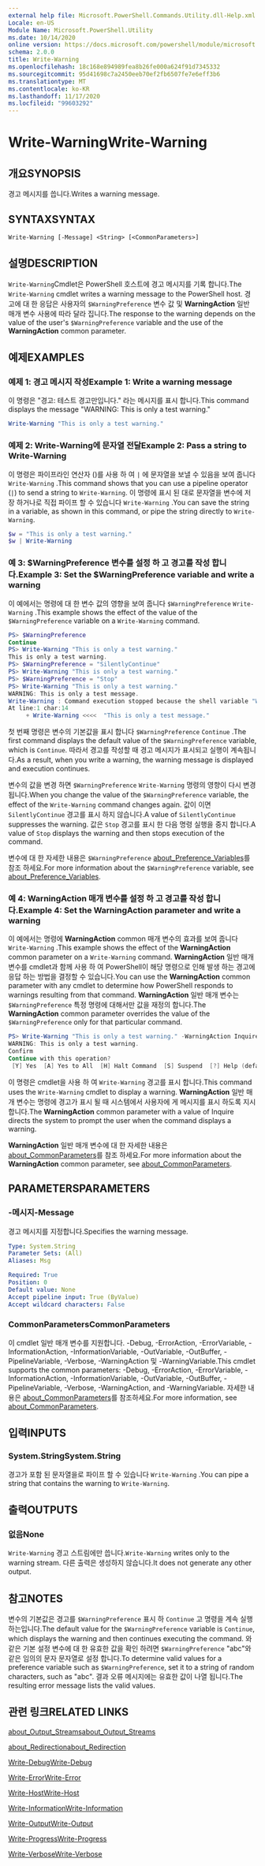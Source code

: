 ```yaml
---
external help file: Microsoft.PowerShell.Commands.Utility.dll-Help.xml
Locale: en-US
Module Name: Microsoft.PowerShell.Utility
ms.date: 10/14/2020
online version: https://docs.microsoft.com/powershell/module/microsoft.powershell.utility/write-warning?view=powershell-7.2&WT.mc_id=ps-gethelp
schema: 2.0.0
title: Write-Warning
ms.openlocfilehash: 18c168e894989fea8b26fe000a624f91d7345332
ms.sourcegitcommit: 95d41698c7a2450eeb70ef2fb6507fe7e6eff3b6
ms.translationtype: MT
ms.contentlocale: ko-KR
ms.lasthandoff: 11/17/2020
ms.locfileid: "99603292"
---
```

# <span data-ttu-id="e3571-102">Write-Warning</span><span class="sxs-lookup"><span data-stu-id="e3571-102">Write-Warning</span></span>

## <span data-ttu-id="e3571-103">개요</span><span class="sxs-lookup"><span data-stu-id="e3571-103">SYNOPSIS</span></span>
<span data-ttu-id="e3571-104">경고 메시지를 씁니다.</span><span class="sxs-lookup"><span data-stu-id="e3571-104">Writes a warning message.</span></span>

## <span data-ttu-id="e3571-105">SYNTAX</span><span class="sxs-lookup"><span data-stu-id="e3571-105">SYNTAX</span></span>

```
Write-Warning [-Message] <String> [<CommonParameters>]
```

## <span data-ttu-id="e3571-106">설명</span><span class="sxs-lookup"><span data-stu-id="e3571-106">DESCRIPTION</span></span>

<span data-ttu-id="e3571-107">`Write-Warning`Cmdlet은 PowerShell 호스트에 경고 메시지를 기록 합니다.</span><span class="sxs-lookup"><span data-stu-id="e3571-107">The `Write-Warning` cmdlet writes a warning message to the PowerShell host.</span></span> <span data-ttu-id="e3571-108">경고에 대 한 응답은 사용자의 `$WarningPreference` 변수 값 및 **WarningAction** 일반 매개 변수 사용에 따라 달라 집니다.</span><span class="sxs-lookup"><span data-stu-id="e3571-108">The response to the warning depends on the value of the user's `$WarningPreference` variable and the use of the **WarningAction** common parameter.</span></span>

## <span data-ttu-id="e3571-109">예제</span><span class="sxs-lookup"><span data-stu-id="e3571-109">EXAMPLES</span></span>

### <span data-ttu-id="e3571-110">예제 1: 경고 메시지 작성</span><span class="sxs-lookup"><span data-stu-id="e3571-110">Example 1: Write a warning message</span></span>

<span data-ttu-id="e3571-111">이 명령은 "경고: 테스트 경고만입니다." 라는 메시지를 표시 합니다.</span><span class="sxs-lookup"><span data-stu-id="e3571-111">This command displays the message "WARNING: This is only a test warning."</span></span>

```powershell
Write-Warning "This is only a test warning."
```

### <span data-ttu-id="e3571-112">예제 2: Write-Warning에 문자열 전달</span><span class="sxs-lookup"><span data-stu-id="e3571-112">Example 2: Pass a string to Write-Warning</span></span>

<span data-ttu-id="e3571-113">이 명령은 파이프라인 연산자 ()를 사용 하 여 `|` 에 문자열을 보낼 수 있음을 보여 줍니다 `Write-Warning` .</span><span class="sxs-lookup"><span data-stu-id="e3571-113">This command shows that you can use a pipeline operator (`|`) to send a string to `Write-Warning`.</span></span>
<span data-ttu-id="e3571-114">이 명령에 표시 된 대로 문자열을 변수에 저장 하거나로 직접 파이프 할 수 있습니다 `Write-Warning` .</span><span class="sxs-lookup"><span data-stu-id="e3571-114">You can save the string in a variable, as shown in this command, or pipe the string directly to `Write-Warning`.</span></span>

```powershell
$w = "This is only a test warning."
$w | Write-Warning
```

### <span data-ttu-id="e3571-115">예 3: $WarningPreference 변수를 설정 하 고 경고를 작성 합니다.</span><span class="sxs-lookup"><span data-stu-id="e3571-115">Example 3: Set the $WarningPreference variable and write a warning</span></span>

<span data-ttu-id="e3571-116">이 예에서는 명령에 대 한 변수 값의 영향을 보여 줍니다 `$WarningPreference` `Write-Warning` .</span><span class="sxs-lookup"><span data-stu-id="e3571-116">This example shows the effect of the value of the `$WarningPreference` variable on a `Write-Warning` command.</span></span>

```powershell
PS> $WarningPreference
Continue
PS> Write-Warning "This is only a test warning."
This is only a test warning.
PS> $WarningPreference = "SilentlyContinue"
PS> Write-Warning "This is only a test warning."
PS> $WarningPreference = "Stop"
PS> Write-Warning "This is only a test warning."
WARNING: This is only a test message.
Write-Warning : Command execution stopped because the shell variable "WarningPreference" is set to Stop.
At line:1 char:14
     + Write-Warning <<<<  "This is only a test message."
```

<span data-ttu-id="e3571-117">첫 번째 명령은 변수의 기본값을 표시 합니다 `$WarningPreference` `Continue` .</span><span class="sxs-lookup"><span data-stu-id="e3571-117">The first command displays the default value of the `$WarningPreference` variable, which is `Continue`.</span></span> <span data-ttu-id="e3571-118">따라서 경고를 작성할 때 경고 메시지가 표시되고 실행이 계속됩니다.</span><span class="sxs-lookup"><span data-stu-id="e3571-118">As a result, when you write a warning, the warning message is displayed and execution continues.</span></span>

<span data-ttu-id="e3571-119">변수의 값을 변경 하면 `$WarningPreference` `Write-Warning` 명령의 영향이 다시 변경 됩니다.</span><span class="sxs-lookup"><span data-stu-id="e3571-119">When you change the value of the `$WarningPreference` variable, the effect of the `Write-Warning` command changes again.</span></span> <span data-ttu-id="e3571-120">값이 이면 `SilentlyContinue` 경고를 표시 하지 않습니다.</span><span class="sxs-lookup"><span data-stu-id="e3571-120">A value of `SilentlyContinue` suppresses the warning.</span></span> <span data-ttu-id="e3571-121">값은 `Stop` 경고를 표시 한 다음 명령 실행을 중지 합니다.</span><span class="sxs-lookup"><span data-stu-id="e3571-121">A value of `Stop` displays the warning and then stops execution of the command.</span></span>

<span data-ttu-id="e3571-122">변수에 대 한 자세한 내용은 `$WarningPreference` [about_Preference_Variables](../Microsoft.Powershell.Core/About/about_Preference_Variables.md)를 참조 하세요.</span><span class="sxs-lookup"><span data-stu-id="e3571-122">For more information about the `$WarningPreference` variable, see [about_Preference_Variables](../Microsoft.Powershell.Core/About/about_Preference_Variables.md).</span></span>

### <span data-ttu-id="e3571-123">예 4: WarningAction 매개 변수를 설정 하 고 경고를 작성 합니다.</span><span class="sxs-lookup"><span data-stu-id="e3571-123">Example 4: Set the WarningAction parameter and write a warning</span></span>

<span data-ttu-id="e3571-124">이 예에서는 명령에 **WarningAction** common 매개 변수의 효과를 보여 줍니다 `Write-Warning` .</span><span class="sxs-lookup"><span data-stu-id="e3571-124">This example shows the effect of the **WarningAction** common parameter on a `Write-Warning` command.</span></span> <span data-ttu-id="e3571-125">**WarningAction** 일반 매개 변수를 cmdlet과 함께 사용 하 여 PowerShell이 해당 명령으로 인해 발생 하는 경고에 응답 하는 방법을 결정할 수 있습니다.</span><span class="sxs-lookup"><span data-stu-id="e3571-125">You can use the **WarningAction** common parameter with any cmdlet to determine how PowerShell responds to warnings resulting from that command.</span></span> <span data-ttu-id="e3571-126">**WarningAction** 일반 매개 변수는 `$WarningPreference` 특정 명령에 대해서만 값을 재정의 합니다.</span><span class="sxs-lookup"><span data-stu-id="e3571-126">The **WarningAction** common parameter overrides the value of the `$WarningPreference` only for that particular command.</span></span>

```powershell
PS> Write-Warning "This is only a test warning." -WarningAction Inquire
WARNING: This is only a test warning.
Confirm
Continue with this operation?
 [Y] Yes  [A] Yes to All  [H] Halt Command  [S] Suspend  [?] Help (default is "Y"):
```

<span data-ttu-id="e3571-127">이 명령은 cmdlet을 사용 하 여 `Write-Warning` 경고를 표시 합니다.</span><span class="sxs-lookup"><span data-stu-id="e3571-127">This command uses the `Write-Warning` cmdlet to display a warning.</span></span> <span data-ttu-id="e3571-128">**WarningAction** 일반 매개 변수는 명령에 경고가 표시 될 때 시스템에서 사용자에 게 메시지를 표시 하도록 지시 합니다.</span><span class="sxs-lookup"><span data-stu-id="e3571-128">The **WarningAction** common parameter with a value of Inquire directs the system to prompt the user when the command displays a warning.</span></span>

<span data-ttu-id="e3571-129">**WarningAction** 일반 매개 변수에 대 한 자세한 내용은 [about_CommonParameters](../Microsoft.Powershell.Core/About/about_CommonParameters.md)를 참조 하세요.</span><span class="sxs-lookup"><span data-stu-id="e3571-129">For more information about the **WarningAction** common parameter, see [about_CommonParameters](../Microsoft.Powershell.Core/About/about_CommonParameters.md).</span></span>

## <span data-ttu-id="e3571-130">PARAMETERS</span><span class="sxs-lookup"><span data-stu-id="e3571-130">PARAMETERS</span></span>

### <span data-ttu-id="e3571-131">-메시지</span><span class="sxs-lookup"><span data-stu-id="e3571-131">-Message</span></span>
<span data-ttu-id="e3571-132">경고 메시지를 지정합니다.</span><span class="sxs-lookup"><span data-stu-id="e3571-132">Specifies the warning message.</span></span>

```yaml
Type: System.String
Parameter Sets: (All)
Aliases: Msg

Required: True
Position: 0
Default value: None
Accept pipeline input: True (ByValue)
Accept wildcard characters: False
```

### <span data-ttu-id="e3571-133">CommonParameters</span><span class="sxs-lookup"><span data-stu-id="e3571-133">CommonParameters</span></span>

<span data-ttu-id="e3571-134">이 cmdlet 일반 매개 변수를 지원합니다. -Debug, -ErrorAction, -ErrorVariable, -InformationAction, -InformationVariable, -OutVariable, -OutBuffer, -PipelineVariable, -Verbose, -WarningAction 및 -WarningVariable.</span><span class="sxs-lookup"><span data-stu-id="e3571-134">This cmdlet supports the common parameters: -Debug, -ErrorAction, -ErrorVariable, -InformationAction, -InformationVariable, -OutVariable, -OutBuffer, -PipelineVariable, -Verbose, -WarningAction, and -WarningVariable.</span></span> <span data-ttu-id="e3571-135">자세한 내용은 [about_CommonParameters](https://go.microsoft.com/fwlink/?LinkID=113216)를 참조하세요.</span><span class="sxs-lookup"><span data-stu-id="e3571-135">For more information, see [about_CommonParameters](https://go.microsoft.com/fwlink/?LinkID=113216).</span></span>

## <span data-ttu-id="e3571-136">입력</span><span class="sxs-lookup"><span data-stu-id="e3571-136">INPUTS</span></span>

### <span data-ttu-id="e3571-137">System.String</span><span class="sxs-lookup"><span data-stu-id="e3571-137">System.String</span></span>

<span data-ttu-id="e3571-138">경고가 포함 된 문자열을로 파이프 할 수 있습니다 `Write-Warning` .</span><span class="sxs-lookup"><span data-stu-id="e3571-138">You can pipe a string that contains the warning to `Write-Warning`.</span></span>

## <span data-ttu-id="e3571-139">출력</span><span class="sxs-lookup"><span data-stu-id="e3571-139">OUTPUTS</span></span>

### <span data-ttu-id="e3571-140">없음</span><span class="sxs-lookup"><span data-stu-id="e3571-140">None</span></span>

<span data-ttu-id="e3571-141">`Write-Warning` 경고 스트림에만 씁니다.</span><span class="sxs-lookup"><span data-stu-id="e3571-141">`Write-Warning` writes only to the warning stream.</span></span> <span data-ttu-id="e3571-142">다른 출력은 생성하지 않습니다.</span><span class="sxs-lookup"><span data-stu-id="e3571-142">It does not generate any other output.</span></span>

## <span data-ttu-id="e3571-143">참고</span><span class="sxs-lookup"><span data-stu-id="e3571-143">NOTES</span></span>

<span data-ttu-id="e3571-144">변수의 기본값은 경고를 `$WarningPreference` 표시 하 `Continue` 고 명령을 계속 실행 하는입니다.</span><span class="sxs-lookup"><span data-stu-id="e3571-144">The default value for the `$WarningPreference` variable is `Continue`, which displays the warning and then continues executing the command.</span></span> <span data-ttu-id="e3571-145">와 같은 기본 설정 변수에 대 한 유효한 값을 확인 하려면 `$WarningPreference` "abc"와 같은 임의의 문자 문자열로 설정 합니다.</span><span class="sxs-lookup"><span data-stu-id="e3571-145">To determine valid values for a preference variable such as `$WarningPreference`, set it to a string of random characters, such as "abc".</span></span> <span data-ttu-id="e3571-146">결과 오류 메시지에는 유효한 값이 나열 됩니다.</span><span class="sxs-lookup"><span data-stu-id="e3571-146">The resulting error message lists the valid values.</span></span>

## <span data-ttu-id="e3571-147">관련 링크</span><span class="sxs-lookup"><span data-stu-id="e3571-147">RELATED LINKS</span></span>

[<span data-ttu-id="e3571-148">about_Output_Streams</span><span class="sxs-lookup"><span data-stu-id="e3571-148">about_Output_Streams</span></span>](../Microsoft.PowerShell.Core/About/about_Output_Streams.md)

[<span data-ttu-id="e3571-149">about_Redirection</span><span class="sxs-lookup"><span data-stu-id="e3571-149">about_Redirection</span></span>](../Microsoft.PowerShell.Core/About/about_Redirection.md)

[<span data-ttu-id="e3571-150">Write-Debug</span><span class="sxs-lookup"><span data-stu-id="e3571-150">Write-Debug</span></span>](Write-Debug.md)

[<span data-ttu-id="e3571-151">Write-Error</span><span class="sxs-lookup"><span data-stu-id="e3571-151">Write-Error</span></span>](Write-Error.md)

[<span data-ttu-id="e3571-152">Write-Host</span><span class="sxs-lookup"><span data-stu-id="e3571-152">Write-Host</span></span>](Write-Host.md)

[<span data-ttu-id="e3571-153">Write-Information</span><span class="sxs-lookup"><span data-stu-id="e3571-153">Write-Information</span></span>](Write-Information.md)

[<span data-ttu-id="e3571-154">Write-Output</span><span class="sxs-lookup"><span data-stu-id="e3571-154">Write-Output</span></span>](Write-Output.md)

[<span data-ttu-id="e3571-155">Write-Progress</span><span class="sxs-lookup"><span data-stu-id="e3571-155">Write-Progress</span></span>](Write-Progress.md)

[<span data-ttu-id="e3571-156">Write-Verbose</span><span class="sxs-lookup"><span data-stu-id="e3571-156">Write-Verbose</span></span>](Write-Verbose.md)
